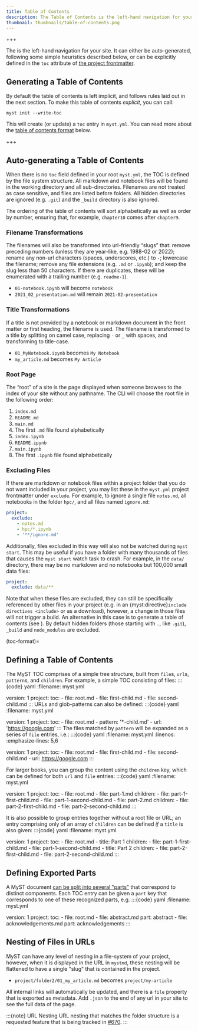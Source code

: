 ```yaml
---
title: Table of Contents
description: The Table of Contents is the left-hand navigation for your site, it can be auto-generated or can be explicitly defined in `myst.yml`.
thumbnail: thumbnails/table-of-contents.png
---
```


+++

The  is the left-hand navigation for your site. It can either be auto-generated, following some simple heuristics described below, or can be explicitly defined in the `toc` attribute of [the project frontmatter](frontmatter.md#in-a-myst-yml-file).

## Generating a Table of Contents

By default the table of contents is left implicit, and follows rules laid out in the next section. To make this table of contents _explicit_, you can call:

```shell
myst init --write-toc
```

This will create (or update) a `toc` entry in `myst.yml`. You can read more about the [table of contents format](#toc-format) below.

+++

## Auto-generating a Table of Contents

When there is no `toc` field defined in your root `myst.yml`, the TOC is defined by the file system structure. All markdown and notebook files will be found in the working directory and all sub-directories. Filenames are not treated as case sensitive, and files are listed before folders. All hidden directories are ignored (e.g. `.git`) and the `_build` directory is also ignored.

The ordering of the table of contents will sort alphabetically as well as order by number, ensuring that, for example, `chapter10` comes after `chapter9`.

### Filename Transformations

The filenames will also be transformed into url-friendly “slugs” that: remove preceding numbers (unless they are year-like, e.g. 1988-02 or 2022); rename any non-url characters (spaces, underscores, etc.) to `-`; lowercase the filename; remove any file extensions (e.g. `.md` or `.ipynb`); and keep the slug less than 50 characters. If there are duplicates, these will be enumerated with a trailing number (e.g. `readme-1`).

- `01-notebook.ipynb` will become `notebook`
- `2021_02_presentation.md` will remain `2021-02-presentation`

### Title Transformations

If a title is not provided by a notebook or markdown document in the front matter or first heading, the filename is used. The filename is transformed to a title by splitting on camel case, replacing `-` or `_` with spaces, and transforming to title-case.

- `01_MyNotebook.ipynb` becomes `My Notebook`
- `my_article.md` becomes `My Article`

### Root Page

The “root” of a site is the page displayed when someone browses to the index of your site without any pathname. The CLI will choose the root file in the following order:

1. `index.md`
2. `README.md`
3. `main.md`
4. The first `.md` file found alphabetically
5. `index.ipynb`
6. `README.ipynb`
7. `main.ipynb`
8. The first `.ipynb` file found alphabetically


### Excluding Files

If there are markdown or notebook files within a project folder that you do not want included in your project, you may list these in the `myst.yml` project frontmatter under `exclude`. For example, to ignore a single file `notes.md`, all notebooks in the folder `hpc/`, and all files named `ignore.md`:

```yaml
project:
  exclude:
    - notes.md
    - hpc/*.ipynb
    - '**/ignore.md'
```

Additionally, files excluded in this way will also not be watched during `myst start`. This may be useful if you have a folder with many thousands of files that causes the `myst start` watch task to crash. For example, in the `data/` directory, there may be no markdown and no notebooks but 100,000 small data files:

```yaml
project:
  exclude: data/**
```

Note that when these files are excluded, they can still be specifically referenced by other files in your project (e.g. in an {myst:directive}`include directives <include>` or as a download), however, a change in those files will not trigger a build. An alternative in this case is to generate a table of contents (see [](./table-of-contents.md)). By default hidden folders (those starting with `.`, like `.git`), `_build` and `node_modules` are excluded.

(toc-format)=

## Defining a Table of Contents

The  MyST TOC comprises of a simple tree structure, built from `file`s, `url`s, `pattern`s, and `children`. For example, a simple TOC consisting of files:
:::{code} yaml
:filename: myst.yml

version: 1
project:
  toc:
    - file: root.md
    - file: first-child.md
    - file: second-child.md
:::
URLs and glob-patterns can also be defined:
:::{code} yaml
:filename: myst.yml

version: 1
project:
  toc:
    - file: root.md
    - pattern: '*-child.md'
    - url: 'https://google.com'
:::
The files matched by `pattern` will be expanded as a series of `file` entries, i.e.:
:::{code} yaml
:filename: myst.yml
:linenos:
:emphasize-lines: 5,6

version: 1
project:
  toc:
    - file: root.md
    - file: first-child.md
    - file: second-child.md
    - url: https://google.com
:::

For larger books, you can group the content using the `children` key, which can be defined for both `url` and `file` entries:
:::{code} yaml
:filename: myst.yml

version: 1
project:
  toc:
    - file: root.md
    - file: part-1.md
      children:
        - file: part-1-first-child.md
        - file: part-1-second-child.md
    - file: part-2.md
      children:
        - file: part-2-first-child.md
        - file: part-2-second-child.md
:::

It is also possible to group entries together without a root file or URL; an entry comprising only of an array of `children` can be defined _if_ a `title` is also given:
:::{code} yaml
:filename: myst.yml

version: 1
project:
  toc:
    - file: root.md
    - title: Part 1
      children:
        - file: part-1-first-child.md
        - file: part-1-second-child.md
    - title: Part 2
      children:
        - file: part-2-first-child.md
        - file: part-2-second-child.md
:::

## Defining Exported Parts
A MyST document [can be split into several "parts"](document-parts.md#known-frontmatter-parts) that correspond to distinct components. Each TOC entry can be given a `part` key that corresponds to one of these recognized parts, e.g.
:::{code} yaml
:filename: myst.yml

version: 1
project:
  toc:
    - file: root.md
    - file: abstract.md
      part: abstract
    - file: acknowledgements.md
      part: acknowledgements
:::

## Nesting of Files in URLs

MyST can have any level of nesting in a file-system of your project, however, when it is displayed in the URL in `mystmd`, these nesting will be flattened to have a single "slug" that is contained in the project.

- `project/folder2/01_my_article.md` becomes `project/my-article`

All internal links will automatically be updated, and there is a `file` property that is exported as metadata. Add `.json` to the end of any url in your site to see the full data of the page.

:::{note} URL Nesting
URL nesting that matches the folder structure is a requested feature that is being tracked in [#670](https://github.com/executablebooks/mystmd/issues/670).
:::
